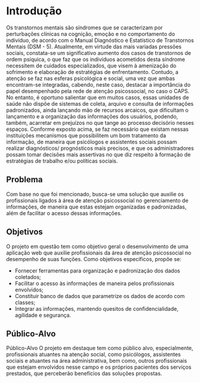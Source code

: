 # Introdução

Os transtornos mentais são síndromes que se caracterizam por perturbações clínicas na cognição, emoção e no comportamento do indivíduo, de acordo com o Manual Diagnóstico e Estatístico de Transtornos Mentais (DSM - 5). Atualmente, em virtude das mais variadas pressões sociais, constata-se um significativo aumento dos casos de transtornos de ordem psíquica, o que faz que os  indivíduos acometidos desta síndrome necessitem de cuidados especializados, que visem à amenização do sofrimento e elaboração de estratégias de enfrentamento. Contudo,  a atenção se faz nas esferas psicológica e social, uma vez que ambas encontram-se integradas, cabendo, neste caso, destacar a importância do papel desempenhado pela rede de atenção psicossocial, no caso o CAPS. 
No entanto, é oportuno salientar que em muitos casos, essas unidades de saúde não dispõe de sistemas de coleta, arquivo e consulta de informações padronizados, ainda lançando mão de recursos arcaicos, que dificultam o lançamento e a organização das informações dos usuários, podendo, também, acarretar em prejuízos no que tange ao processo decisório nesses espaços. 
Conforme exposto acima, se faz necessário que existam nessas instituições mecanismos que possibilitem um bom tratamento da informação, de maneira que psicólogos e assistentes sociais possam realizar diagnósticos/ prognósticos mais precisos, e que os administradores possam tomar decisões mais assertivas no que diz respeito à formação de estratégias de trabalho e/ou políticas sociais. 


## Problema
Com base no que foi mencionado, busca-se uma solução que auxilie os profissionais ligados à área de atenção psicossocial no gerenciamento de informações, de maneira que estas estejam organizadas e padronizadas, além de facilitar o acesso dessas informações.



## Objetivos

O projeto em questão tem como objetivo geral o desenvolvimento de uma aplicação web que auxilie profissionais da área de atenção psicossocial no desempenho de suas funções. 
Como objetivos específicos, propõe se:<br>

* Fornecer ferramentas para organização e padronização dos dados coletados;<br>
* Facilitar o acesso às informações de maneira pelos profissionais envolvidos;<br>
* Constituir banco de dados que parametrize os dados de acordo com classes;
* Integrar as informações, mantendo quesitos de confidencialidade, agilidade e segurança.

## Público-Alvo
Público-Alvo
O projeto em destaque tem como público alvo, especialmente, profissionais atuantes na atenção social, como psicólogos, assistentes sociais e atuantes na área administrativa, bem como, outros profissionais que estejam envolvidos nesse campo e os próprios pacientes dos serviços prestados, que perceberão benefícios das soluções propostas.
